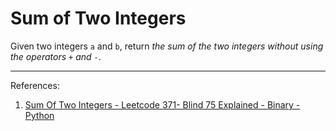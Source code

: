 # Sum of Two Integers

Given two integers `a` and `b`, return _the sum of the two integers without using the operators_ `+` _and_ `-`.

---

References:

1. [Sum Of Two Integers - Leetcode 371- Blind 75 Explained - Binary - Python](https://youtu.be/_pUidg9gQyA?si=A1jV5PlW3PBqUkJA)
